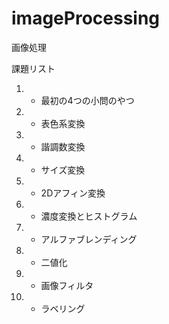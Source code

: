 # imageProcessing
画像処理

課題リスト
01. - 最初の4つの小問のやつ
02. * 表色系変換
03. * 諧調数変換
04. * サイズ変換
05. - 2Dアフィン変換
06. - 濃度変換とヒストグラム
07. * アルファブレンディング
08. - 二値化
09. - 画像フィルタ
10. - ラベリング
